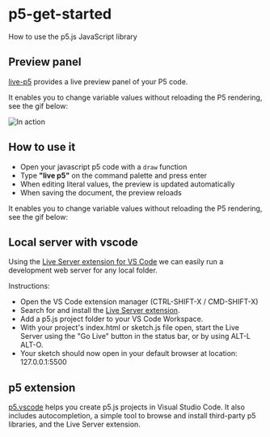 # p5-get-started

How to use the p5.js JavaScript library


## Preview panel

[live-p5][2] provides a live preview panel of your P5 code.

It enables you to change variable values without reloading the P5 rendering, see the gif below:

![In action](image.gif)

## How to use it

- Open your javascript p5 code with a `draw` function
- Type **"live p5"** on the command palette and press enter
- When editing literal values, the preview is updated automatically
- When saving the document, the preview reloads

It enables you to change variable values without reloading the P5 rendering, see the gif below:

## Local server with vscode

Using the [Live Server extension for VS Code][1]
we can easily run a development web server for any local folder.

Instructions:

- Open the VS Code extension manager (CTRL-SHIFT-X / CMD-SHIFT-X)
- Search for and install the [Live Server extension][1].
- Add a p5.js project folder to your VS Code Workspace.
- With your project's index.html or sketch.js file open, start the Live Server using the "Go Live" button in the status bar, or by using ALT-L ALT-O.
- Your sketch should now open in your default browser at location: 127.0.0.1:5500

## p5 extension

[p5.vscode][3] helps you create p5.js projects in Visual Studio Code. It also includes autocompletion, a simple tool to browse and install third-party p5 libraries, and the Live Server extension.

[1]: <https://marketplace.visualstudio.com/items?itemName=ritwickdey.LiveServer> "Live Server Extension"
[2]: <https://marketplace.visualstudio.com/items?itemName=filipesabella.live-p5> "Live p5"
[3]: <https://marketplace.visualstudio.com/items?itemName=samplavigne.p5-vscode> "p5.vscode"


